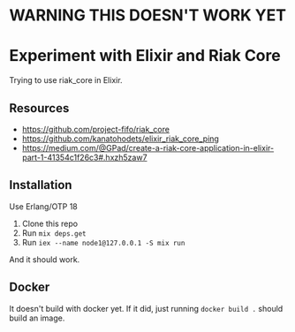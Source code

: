# WARNING THIS DOESN'T WORK YET

# Experiment with Elixir and Riak Core

Trying to use riak_core in Elixir.

## Resources

* https://github.com/project-fifo/riak_core
* https://github.com/kanatohodets/elixir_riak_core_ping
* https://medium.com/@GPad/create-a-riak-core-application-in-elixir-part-1-41354c1f26c3#.hxzh5zaw7

## Installation

Use Erlang/OTP 18

1. Clone this repo
2. Run `mix deps.get`
3. Run `iex --name node1@127.0.0.1 -S mix run`

And it should work.

## Docker

It doesn't build with docker yet. If it did, just running `docker build .`
should build an image.

